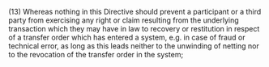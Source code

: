 (13) Whereas nothing in this Directive should prevent a participant or a third party from exercising any right or claim resulting from the underlying transaction which they may have in law to recovery or restitution in respect of a transfer order which has entered a system, e.g. in case of fraud or technical error, as long as this leads neither to the unwinding of netting nor to the revocation of the transfer order in the system;